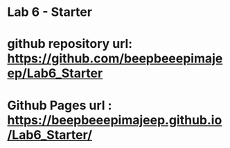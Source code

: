# Lab 6 - Starter
# github repository url: https://github.com/beepbeeepimajeep/Lab6_Starter
# Github Pages url : https://beepbeeepimajeep.github.io/Lab6_Starter/
